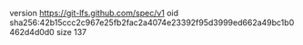 version https://git-lfs.github.com/spec/v1
oid sha256:42b15ccc2c967e25fb2fac2a4074e23392f95d3999ed662a49bc1b0462d4d0d0
size 137
